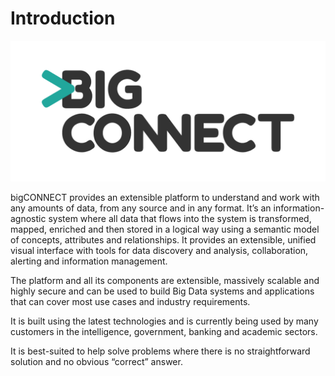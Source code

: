 # Introduction

![](.gitbook/assets/logo_negru.png)

bigCONNECT provides an extensible platform to understand and work with any amounts of data, from any source and in any format. It’s an information-agnostic system where all data that flows into the system is transformed, mapped, enriched and then stored in a logical way using a semantic model of concepts, attributes and relationships. It provides an extensible, unified visual interface with tools for data discovery and analysis, collaboration, alerting and information management.

The platform and all its components are extensible, massively scalable and highly secure and can be used to build Big Data systems and applications that can cover most use cases and industry requirements.

It is built using the latest technologies and is currently being used by many customers in the intelligence, government, banking and academic sectors.

It is best-suited to help solve problems where there is no straightforward solution and no obvious “correct” answer.

